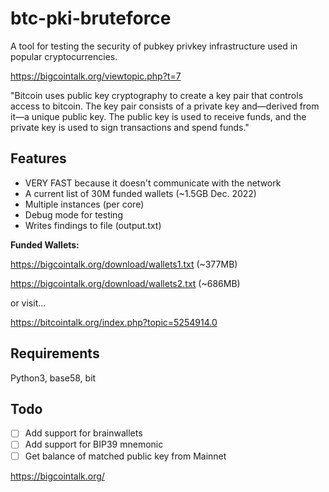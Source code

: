 # btc-pki-bruteforce
A tool for testing the security of pubkey privkey infrastructure used in popular cryptocurrencies.

https://bigcointalk.org/viewtopic.php?t=7

"Bitcoin uses public key cryptography to create a key pair that controls access to bitcoin. The key pair consists of a private key and—derived from it—a unique public key. The public key is used to receive funds, and the private key is used to sign transactions and spend funds."

## Features
 - VERY FAST because it doesn't communicate with the network
 - A current list of 30M funded wallets (~1.5GB Dec. 2022)
 - Multiple instances (per core)
 - Debug mode for testing
 - Writes findings to file (output.txt)

**Funded Wallets:**

https://bigcointalk.org/download/wallets1.txt (~377MB)

https://bigcointalk.org/download/wallets2.txt (~686MB)

or visit...

https://bitcointalk.org/index.php?topic=5254914.0

## Requirements
Python3, base58, bit

## Todo
- [ ] Add support for brainwallets
- [ ] Add support for BIP39 mnemonic
- [ ] Get balance of matched public key from Mainnet

https://bigcointalk.org/
